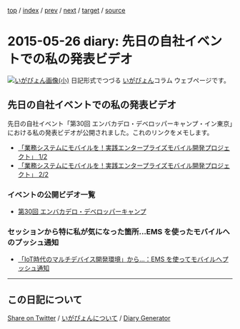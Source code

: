 [top](https://igapyon.github.io/diary/) 
 / [index](https://igapyon.github.io/diary/2015/index.html) 
 / [prev](https://igapyon.github.io/diary/2015/ig150525.html) 
 / [next](https://igapyon.github.io/diary/2015/ig150527.html) 
 / [target](https://igapyon.github.io/diary/2015/ig150526.html) 
 / [source](https://github.com/igapyon/diary/blob/gh-pages/2015/ig150526.html.src.md) 

2015-05-26 diary: 先日の自社イベントでの私の発表ビデオ
=====================================================================================================
[![いがぴょん画像(小)](https://igapyon.github.io/diary/images/iga200306s.jpg "いがぴょん")](https://igapyon.github.io/diary/memo/memoigapyon.html) 日記形式でつづる [いがぴょん](https://igapyon.github.io/diary/memo/memoigapyon.html)コラム ウェブページです。

## 先日の自社イベントでの私の発表ビデオ

先日の自社イベント「第30回 エンバカデロ・デベロッパーキャンプ・イン東京」における私の発表ビデオが公開されました。これのリンクをメモします。

* [「業務システムにモバイルを！実践エンタープライズモバイル開発プロジェクト」 1/2](https://www.youtube.com/watch?v=SmlTBXWPNvY&feature=youtu.be)
* [「業務システムにモバイルを！実践エンタープライズモバイル開発プロジェクト」 2/2](https://www.youtube.com/watch?v=O9UaNREJBPc&feature=youtu.be)



### イベントの公開ビデオ一覧


* [第30回 エンバカデロ・デベロッパーキャンプ](https://www.youtube.com/playlist?list=PLoQxxVNY10oEqJUMsKFST3BO4TgZ9CUCz)



### セッションから特に私が気になった箇所...EMS を使ったモバイルへのプッシュ通知


* [「IoT時代のマルチデバイス開発環境」から...：EMS を使ってモバイルへプッシュ通知](https://www.youtube.com/watch?v=SFeCpch2qNA&feature=youtu.be&t=1668)



----------------------------------------------------------------------------------------------------

## この日記について

[Share on Twitter](https://twitter.com/intent/tweet?hashtags=igapyon%2Cdiary%2C%E3%81%84%E3%81%8C%E3%81%B4%E3%82%87%E3%82%93&text=%E5%85%88%E6%97%A5%E3%81%AE%E8%87%AA%E7%A4%BE%E3%82%A4%E3%83%99%E3%83%B3%E3%83%88%E3%81%A7%E3%81%AE%E7%A7%81%E3%81%AE%E7%99%BA%E8%A1%A8%E3%83%93%E3%83%87%E3%82%AA&url=https%3A%2F%2Figapyon.github.io%2Fdiary%2F2015%2Fig150526.html) / [いがぴょんについて](https://igapyon.github.io/diary/memo/memoigapyon.html) / [Diary Generator](https://github.com/igapyon/igapyonv3)
